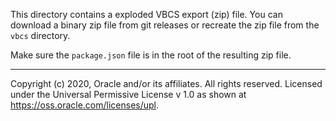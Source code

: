 
This directory contains a exploded VBCS export (zip) file. You can download a binary zip file from git releases or recreate the zip file from the `vbcs` directory.

Make sure the `package.json` file is in the root of the resulting zip file.


------


Copyright (c) 2020, Oracle and/or its affiliates. All rights reserved.
Licensed under the Universal Permissive License v 1.0 as shown at https://oss.oracle.com/licenses/upl.



